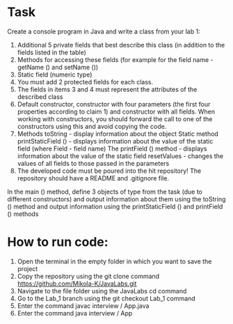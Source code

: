 # Task
Create a console program in Java and write a class from your lab 1:
1. Additional 5 private fields that best describe this class (in addition to the fields listed in the table)
2. Methods for accessing these fields (for example for the field name - getName () and setName ())
3. Static field (numeric type)
4. You must add 2 protected fields for each class.
5. The fields in items 3 and 4 must represent the attributes of the described class
6. Default constructor, constructor with four parameters (the first four properties according to claim 1) and constructor with all fields. When working with constructors, you should forward the call to one of the constructors using this and avoid copying the code.
7. Methods
    toString - display information about the object
    Static method printStaticField () - displays information about the value of the static field (where Field - field name)
    The printField () method - displays information about the value of the static field
    resetValues ​​- changes the values ​​of all fields to those passed in the parameters
8. The developed code must be poured into the hit repository! The repository should have a README and .gitignore file.

In the main () method, define 3 objects of type from the task (due to different constructors) and output information about them using the toString () method and output information using the printStaticField () and printField () methods

# How to run code:
1. Open the terminal in the empty folder in which you want to save the project
2. Copy the repository using the git clone command https://github.com/Mikola-K/JavaLabs.git
3. Navigate to the file folder using the JavaLabs  cd command
4. Go to the Lab_1 branch using the git checkout Lab_1  command
5. Enter the command javac interview / App.java
6. Enter the command java interview / App